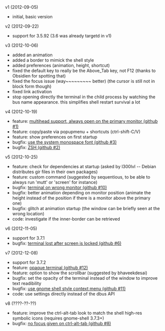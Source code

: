 v1 (2012-09-05)
- initial, basic version

v2 (2012-09-22)
- support for 3.5.92 (3.6 was already targetd in v1)

v3 (2012-10-06)
- added an animation
- added a border to mimick the shell style
- added preferences (animation, height, shortcut)
- fixed the default key to really be the Above_Tab key, not F12 (thanks to Obsidien for spotting that)
- fixed the focus issue (way~~~~~~~~~ better) (the cursor is still not in block form though)
- fixed link activation
- stop opening directly the terminal in the child process by watching the bus name appearance.
  this simplifies shell restart survival a lot

v4 (2012-10-19)
- feature: [multihead support, always open on the primary monitor (github #1)](https://github.com/zzrough/gs-extensions-drop-down-terminal/issues/1)
- feature: copy/paste via popupmenu + shortcuts (ctrl-shift-C/V)
- feature: show preferences on first startup
- bugfix: [use the system monospace font (github #3)](https://github.com/zzrough/gs-extensions-drop-down-terminal/issues/3)
- bugfix: [ZSH (github #2)](https://github.com/zzrough/gs-extensions-drop-down-terminal/issues/2)

v5 (2012-10-25)
- feature: check for dependencies at startup (asked by l300lvl -- Debian distributes gir files in their own packages)
- feature: custom command (suggested by sequentious, to be able to always run 'mutt' or 'screen' for instance)
- bugfix: [terminal on wrong monitor (github #10)](https://github.com/zzrough/gs-extensions-drop-down-terminal/issues/10)
- bugfix: better animation depending on monitor position (animate the height instead of the position if there is a monitor above the primary one)
- bugfix: glitch at animation startup (the window can be briefly seen at the wrong location)
- code: investigate if the inner-border can be retrieved

v6 (2012-11-05)
- support for 3.7.1
- bugfix: [terminal lost after screen is locked (github #6)](https://github.com/zzrough/gs-extensions-drop-down-terminal/issues/6)

v7 (2012-12-08)
- support for 3.7.2
- feature: [opaque terminal (github #12)](https://github.com/zzrough/gs-extensions-drop-down-terminal/issues/12)
- feature: option to show the scrollbar (suggested by bhaveekdesai)
- bugfix: set the opacity of the terminal instead of the window to improve text readibility
- bugfix: [use gnome shell style context menu (github #11)](https://github.com/zzrough/gs-extensions-drop-down-terminal/issues/11)
- code: use settings directly instead of the dbus API

v8 (????-??-??)
- feature: improve the ctrl-alt-tab look to match the shell high-res symbolic icons (requires gnome-shell 3.7.3+)
- bugfix: [no focus given on ctrl-alt-tab (github #8)](https://github.com/zzrough/gs-extensions-drop-down-terminal/issues/8)
